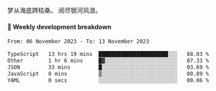 梦从海底跨枯桑。
阅尽银河风浪。


#### 📝 Weekly development breakdown

<!--START_SECTION:waka-->

```txt
From: 06 November 2023 - To: 13 November 2023

TypeScript   13 hrs 19 mins  ██████████████████████░░░   88.03 %
Other        1 hr 6 mins     █▓░░░░░░░░░░░░░░░░░░░░░░░   07.33 %
JSON         33 mins         █░░░░░░░░░░░░░░░░░░░░░░░░   03.69 %
JavaScript   8 mins          ▒░░░░░░░░░░░░░░░░░░░░░░░░   00.89 %
YAML         0 secs          ░░░░░░░░░░░░░░░░░░░░░░░░░   00.06 %
```

<!--END_SECTION:waka-->



